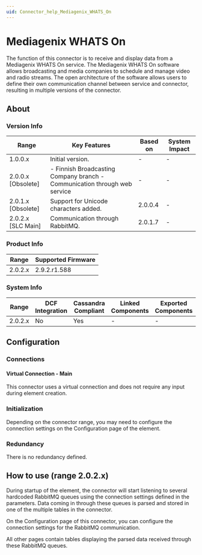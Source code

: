 ```yaml
---
uid: Connector_help_Mediagenix_WHATS_On
---
```


# Mediagenix WHATS On

The function of this connector is to receive and display data from a Mediagenix WHATS On service. The Mediagenix WHATS On software allows broadcasting and media companies to schedule and manage video and radio streams. The open architecture of the software allows users to define their own communication channel between service and connector, resulting in multiple versions of the connector.

## About

### Version Info

| **Range**            | **Key Features**                                                           | **Based on** | **System Impact** |
|----------------------|----------------------------------------------------------------------------|--------------|-------------------|
| 1.0.0.x              | Initial version.                                                           | \-           | \-                |
| 2.0.0.x \[Obsolete\] | \- Finnish Broadcasting Company branch - Communication through web service | \-           | \-                |
| 2.0.1.x \[Obsolete\] | Support for Unicode characters added.                                      | 2.0.0.4      | \-                |
| 2.0.2.x \[SLC Main\] | Communication through RabbitMQ.                                            | 2.0.1.7      | \-                |

### Product Info

| Range     | Supported Firmware     |
|-----------|------------------------|
| 2.0.2.x   | 2.9.2.r1.588           |

### System Info

| Range     | DCF Integration     | Cassandra Compliant     | Linked Components     | Exported Components     |
|-----------|---------------------|-------------------------|-----------------------|-------------------------|
| 2.0.2.x   | No                  | Yes                     | \-                    | \-                      |

## Configuration

### Connections

#### Virtual Connection - Main

This connector uses a virtual connection and does not require any input during element creation.

### Initialization

Depending on the connector range, you may need to configure the connection settings on the Configuration page of the element.

### Redundancy

There is no redundancy defined.

## How to use (range 2.0.2.x)

During startup of the element, the connector will start listening to several hardcoded RabbitMQ queues using the connection settings defined in the parameters.
Data coming in through these queues is parsed and stored in one of the multiple tables in the connector.

On the Configuration page of this connector, you can configure the connection settings for the RabbitMQ communication.

All other pages contain tables displaying the parsed data received through these RabbitMQ queues.
